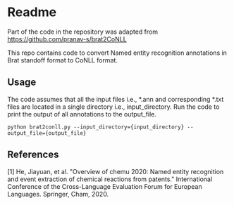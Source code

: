 # Readme

Part of the code in the repository was adapted from https://github.com/pranav-s/brat2CoNLL

This repo contains code to convert Named entity recognition annotations in Brat standoff format to CoNLL format.
## Usage

The code assumes that all the input files i.e., *.ann and corresponding *.txt files are located in a single directory i.e., input_directory. Run the code to print the output of all annotations to the output_file.

    python brat2conll.py --input_directory={input_directory} --output_file={output_file}

## References

[1] He, Jiayuan, et al. "Overview of chemu 2020: Named entity recognition and event extraction of chemical reactions from patents." International Conference of the Cross-Language Evaluation Forum for European Languages. Springer, Cham, 2020.
